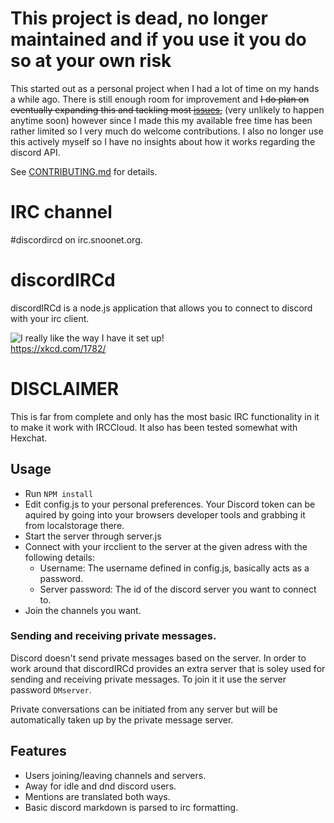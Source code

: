 # This project is dead, no longer maintained and if you use it you do so at your own risk

This started out as a personal project when I had a lot of time on my hands a while ago. 
There is still enough room for improvement and ~~I do plan on eventually expanding this and tackling most [issues](https://github.com/creesch/discordIRCd/issues),~~ (very unlikely to happen anytime soon) however since I made this my available free time has been rather limited so I very much do welcome contributions. I also no longer use this actively myself so I have no insights about how it works regarding the discord API. 

See [CONTRIBUTING.md](https://github.com/creesch/discordIRCd/blob/master/CONTRIBUTING.md) for details. 

# IRC channel

\#discordircd on irc.snoonet.org. 

# discordIRCd
discordIRCd is a node.js application that allows you to connect to discord with your irc client.

![I really like the way I have it set up!](https://imgs.xkcd.com/comics/team_chat.png)  
https://xkcd.com/1782/

# DISCLAIMER 

This is far from complete and only has the most basic IRC functionality in it to make it work with IRCCloud. 
It also has been tested somewhat with Hexchat.

## Usage 

- Run `NPM install`
- Edit config.js to your personal preferences. Your Discord token can be aquired by going into your browsers developer tools and grabbing it from localstorage there. 
- Start the server through server.js 
- Connect with your ircclient to the server at the given adress with the following details: 
    - Username: The username defined in config.js, basically acts as a password. 
    - Server password: The id of the discord server you want to connect to. 
- Join the channels you want.

### Sending and receiving private messages. 
Discord doesn't send private messages based on the server. In order to work around that discordIRCd provides an extra server that is soley used for sending and receiving private messages. To join it it use the server password `DMserver`. 

Private conversations can be initiated from any server but will be automatically taken up by the private message server. 

## Features

- Users joining/leaving channels and servers. 
- Away for idle and dnd discord users. 
- Mentions are translated both ways. 
- Basic discord markdown is parsed to irc formatting. 

